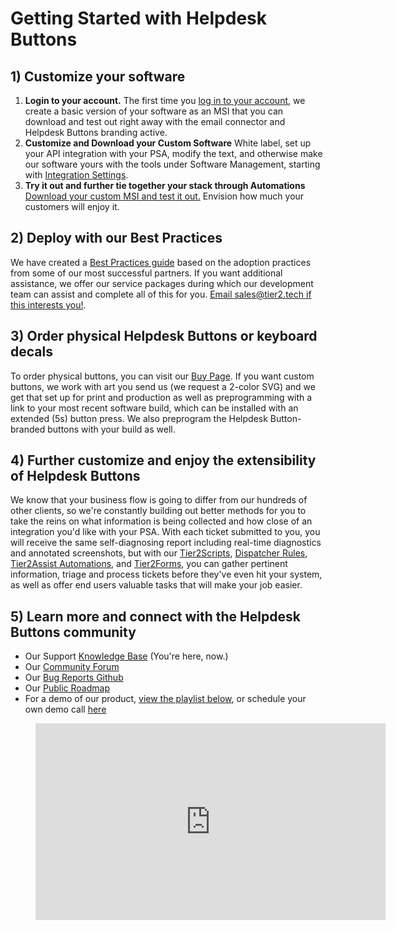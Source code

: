 # Getting Started with Helpdesk Buttons

## 1) Customize your software

1. **Login to your account.**
   The first time you [log in to your account](https://account.helpdeskbuttons.com/), we create a basic version of your software as an MSI that you can download and test out right away with the email connector and Helpdesk Buttons branding active.
2. **Customize and Download your Custom Software**
   White label, set up your API integration with your PSA, modify the text, and otherwise make our software yours with the tools under Software Management, starting with [Integration Settings](https://account.helpdeskbuttons.com/backend.php).
3. **Try it out and further tie together your stack through Automations**
   [Download your custom MSI and test it out.](https://account.helpdeskbuttons.com/builds.php) Envision how much your customers will enjoy it.

## 2) Deploy with our Best Practices

We have created a [Best Practices guide](https://docs.tier2tickets.com/content/general/bestpractices/) based on the adoption practices from some of our most successful partners. If you want additional assistance, we offer our service packages during which our development team can assist and complete all of this for you. [Email sales@tier2.tech if this interests you!](mailto:sales@tier2.tech).

## 3) Order physical Helpdesk Buttons or keyboard decals

To order physical buttons, you can visit our [Buy Page](https://account.helpdeskbuttons.com/buy.php).
If you want custom buttons, we work with art you send us (we request a 2-color SVG) and we get that set up for print and production as well as preprogramming with a link to your most recent software build, which can be installed with an extended (5s) button press. We also preprogram the Helpdesk Button-branded buttons with your build as well.

## 4) Further customize and enjoy the extensibility of Helpdesk Buttons

We know that your business flow is going to differ from our hundreds of other clients, so we're constantly building out better methods for you to take the reins on what information is being collected and how close of an integration you'd like with your PSA. With each ticket submitted to you, you will receive the same self-diagnosing report including real-time diagnostics and annotated screenshots, but with our [Tier2Scripts](/content/automations/tier2scripts), [Dispatcher Rules](/content/automations/dispatcher/), [Tier2Assist Automations](/content/automations/tier2assist/), and [Tier2Forms](/content/automations/tier2forms/), you can gather pertinent information, triage and process tickets before they've even hit your system, as well as offer end users valuable tasks that will make your job easier.

## 5) Learn more and connect with the Helpdesk Buttons community

- Our Support [Knowledge Base](https://docs.tier2tickets.com/) (You're here, now.)
- Our [Community Forum](https://community.tier2tickets.com/)
- Our [Bug Reports Github](https://github.com/tier2tickets/feedback/issues)
- Our [Public Roadmap](https://trello.com/b/3h5OpQAQ/hdb-t2t-roadmap)
- For a demo of our product, [view the playlist below](https://www.youtube.com/playlist?list=PLrMsnV96vXTHAXeK6D5Pd5HWebA11iSJz), or schedule your own demo call [here](https://calendly.com/tier2tech/hdb-demo)

<figure class="video_container">
  <iframe width="560" height="315" src="https://www.youtube.com/embed/videoseries?list=PLrMsnV96vXTHAXeK6D5Pd5HWebA11iSJz" frameborder="0" allowfullscreen="true"> </iframe>
</figure>
